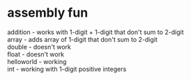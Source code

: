 # assembly fun
addition - works with 1-digit + 1-digit that don't sum to 2-digit<br />
array  - adds array of 1-digit that don't sum to 2-digit <br />
double - doesn't work <br />
float - doesn't work <br />
helloworld - working <br />
int - working with 1-digit positive integers <br />